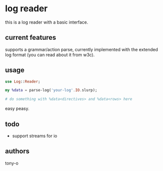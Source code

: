 # log reader

this is a log reader with a basic interface.

## current features

supports a grammar/action parse, currently implemented with the extended log format (you can read about it from w3c).

## usage

```raku
use Log::Reader;

my %data = parse-log('your-log'.IO.slurp);

# do something with %data<directives> and %data<rows> here
```

easy peasy.

## todo

* support streams for io

## authors

tony-o
